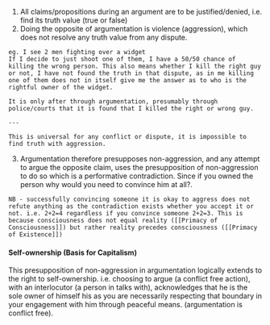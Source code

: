 1. All claims/propositions during an argument are to be justified/denied, i.e. find its truth value (true or false)
2. Doing the opposite of argumentation is violence (aggression), which does not resolve any truth value from any dispute.
```
eg. I see 2 men fighting over a widget
If I decide to just shoot one of them, I have a 50/50 chance of killing the wrong person. This also means whether I kill the right guy or not, I have not found the truth in that dispute, as in me killing one of them does not in itself give me the answer as to who is the rightful owner of the widget.

It is only after through argumentation, presumably through police/courts that it is found that I killed the right or wrong guy.

---

This is universal for any conflict or dispute, it is impossible to find truth with aggression.

```
3. Argumentation therefore presupposes non-aggression, and any attempt to argue the opposite claim, uses the presupposition of non-aggression to do so which is a performative contradiction. Since if you owned the person why would you need to convince him at all?.
```
NB - successfully convincing someone it is okay to aggress does not refute anything as the contradiction exists whether you accept it or not. i.e. 2+2=4 regardless if you convince someone 2+2=3. This is because consciousness does not equal reality ([[Primacy of Consciousness]]) but rather reality precedes consciousness ([[Primacy of Existence]])
```

#### Self-ownership (Basis for Capitalism)
This presupposition of non-aggression in argumentation logically extends to the right to self-ownership. 
i.e. choosing to argue (a conflict free action), with an interlocutor (a person in talks with), acknowledges that he is the sole owner of himself his as you are necessarily respecting that boundary in your engagement with him through peaceful means. (argumentation is conflict free).